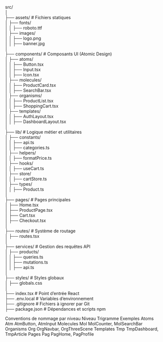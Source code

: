 src/  
│  
├── assets/  # Fichiers statiques  
│   ├── fonts/  
│   │   ├── roboto.ttf  
│   ├── images/  
│   │   ├── logo.png  
│   │   ├── banner.jpg  
│  
├── components/  # Composants UI (Atomic Design)  
│   ├── atoms/  
│   │   ├── Button.tsx  
│   │   ├── Input.tsx  
│   │   ├── Icon.tsx  
│   ├── molecules/  
│   │   ├── ProductCard.tsx  
│   │   ├── SearchBar.tsx  
│   ├── organisms/  
│   │   ├── ProductList.tsx  
│   │   ├── ShoppingCart.tsx  
│   ├── templates/  
│   │   ├── AuthLayout.tsx  
│   │   ├── DashboardLayout.tsx  
│  
├── lib/  # Logique métier et utilitaires  
│   ├── constants/  
│   │   ├── api.ts  
│   │   ├── categories.ts  
│   ├── helpers/  
│   │   ├── formatPrice.ts  
│   ├── hooks/  
│   │   ├── useCart.ts  
│   ├── store/  
│   │   ├── cartStore.ts  
│   ├── types/  
│   │   ├── Product.ts  
│  
├── pages/  # Pages principales  
│   ├── Home.tsx  
│   ├── ProductPage.tsx  
│   ├── Cart.tsx  
│   ├── Checkout.tsx  
│  
├── routes/  # Système de routage  
│   ├── routes.tsx  
│  
├── services/  # Gestion des requêtes API  
│   ├── products/  
│   │   ├── queries.ts  
│   │   ├── mutations.ts  
│   │   ├── api.ts  
│  
├── styles/  # Styles globaux  
│   ├── globals.css  
│  
├── index.tsx  # Point d’entrée React  
├── .env.local  # Variables d’environnement  
├── .gitignore  # Fichiers à ignorer par Git  
├── package.json  # Dépendances et scripts npm




Conventions de nommage par niveau
Niveau	Trigramme	Exemples
Atoms	Atm	AtmButton, AtmInput
Molecules	Mol	MolCounter, MolSearchBar
Organisms	Org	OrgNavbar, OrgThreeScene
Templates	Tmp	TmpDashboard, TmpArticle
Pages	Pag	PagHome, PagProfile